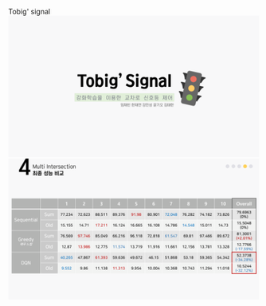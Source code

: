 Tobig' signal
![alt text](https://github.com/yunkio/Project_TobigSignal/blob/master/pictures/main.png)
![alt text](https://github.com/yunkio/Project_TobigSignal/blob/master/pictures/result.png)
